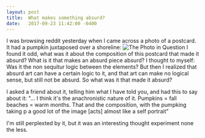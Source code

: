```yaml
---
layout: post
title:  What makes something absurd?
date:   2017-09-23 11:42:00 -0400
---
```

I was browsing reddit yesterday when I came across a photo of a postcard. It had a pumpkin juxtaposed over a shoreline:
![The Photo in Question](https://i.redd.it/v74qe1r1agnz.jpg "An Odd Postcard")
I found it odd, what was it about the composition of this postcard that made it absurd? What is it that makes an absurd piece absurd?
I thought to myself: Was it the non sequitur logic between the elements?
But then I realized that absurd art can have a certain logic to it, and that art can make no logical sense, but still not be absurd.
So what was it that made it absurd?

I asked a friend about it, telling him what I have told you, and had this to say about it:
"... I think it's the anachronistic nature of it. Pumpkins = fall beaches = warm months. That and the composition, with the pumpking taking p a good lot of the image [acts] almost like a self portrait"

I'm still perplexted by it, but it was an interesting thought experiment none the less.
